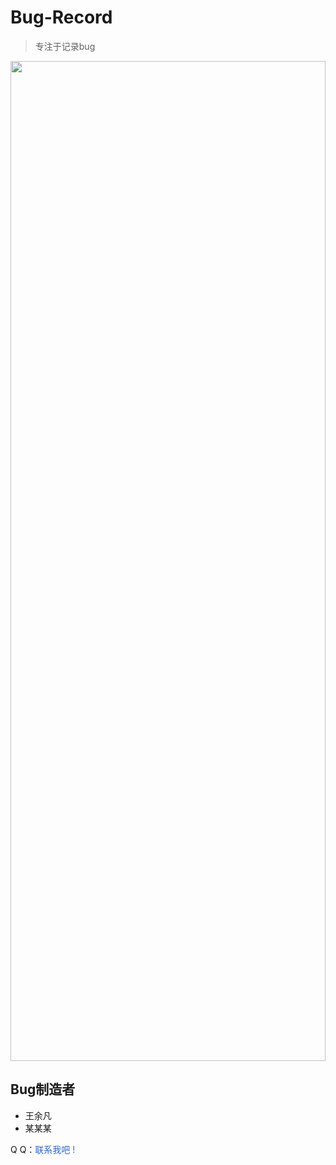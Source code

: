# Bug-Record

> 专注于记录bug



<img src="https://v0710.top/qiniu/img/01.jpg" style="object-fit: cover;object-position: center center;width: 100%;height: 40vh;" />



## Bug制造者

- 王余凡
- 某某某





Q Q：<a style="color:#2d67d3;text-decoration:none;" href="#" onclick="chatQQ()">联系我吧 !</a>





<script>
function chatQQ(){
		if ((navigator.userAgent.match(/(iPhone|iPod|Android|ios|iOS|iPad|Backerry|WebOS|Symbian|Windows Phone|Phone)/i))) {
			/*手机*/
			window.location.href="mqqwpa://im/chat?chat_type=wpa&uin=2050781802&version=1&src_type=web&web_src=oicqzone.com";
		}else{
			/*电脑*/
			// window.location.href="http://wpa.qq.com/msgrd?v=3&uin=2050781802&site=qq&menu=yes";
			window.location.href="tencent://message/?uin=2050781802&Site=Sambow&Menu=yes";
		}
	}
</script>

